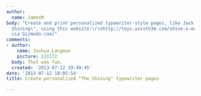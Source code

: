```yaml
---
author:
  name: JamesM
body: "Create and print personalized typewriter-style pages, like Jack did in \"The
  Shining\", using this website:\r\nhttp://toys.usvsth3m.com/shine-o-matic/\r\n\r\n[img:sites/default/files/old-images/The-Shining_3638.jpg]\r\n\r\n(found
  via Gizmodo.com)"
comments:
- author:
    name: Joshua Langman
    picture: 121172
  body: That was fun.
  created: '2013-07-12 19:49:45'
date: '2013-07-12 18:05:54'
title: Create personalized "The Shining" typewriter pages

---
```

